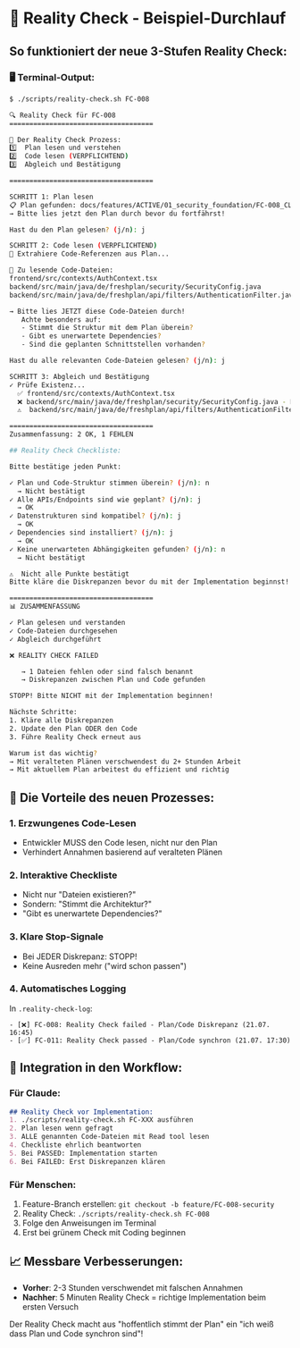 # 🎯 Reality Check - Beispiel-Durchlauf

## So funktioniert der neue 3-Stufen Reality Check:

### 🖥️ Terminal-Output:

```bash
$ ./scripts/reality-check.sh FC-008

🔍 Reality Check für FC-008
====================================

📌 Der Reality Check Prozess:
1️⃣  Plan lesen und verstehen
2️⃣  Code lesen (VERPFLICHTEND)
3️⃣  Abgleich und Bestätigung

====================================

SCHRITT 1: Plan lesen
📋 Plan gefunden: docs/features/ACTIVE/01_security_foundation/FC-008_CLAUDE_TECH.md
→ Bitte lies jetzt den Plan durch bevor du fortfährst!

Hast du den Plan gelesen? (j/n): j

SCHRITT 2: Code lesen (VERPFLICHTEND)
🔎 Extrahiere Code-Referenzen aus Plan...

📁 Zu lesende Code-Dateien:
frontend/src/contexts/AuthContext.tsx
backend/src/main/java/de/freshplan/security/SecurityConfig.java
backend/src/main/java/de/freshplan/api/filters/AuthenticationFilter.java

→ Bitte lies JETZT diese Code-Dateien durch!
   Achte besonders auf:
   - Stimmt die Struktur mit dem Plan überein?
   - Gibt es unerwartete Dependencies?
   - Sind die geplanten Schnittstellen vorhanden?

Hast du alle relevanten Code-Dateien gelesen? (j/n): j

SCHRITT 3: Abgleich und Bestätigung
✓ Prüfe Existenz...
  ✅ frontend/src/contexts/AuthContext.tsx
  ❌ backend/src/main/java/de/freshplan/security/SecurityConfig.java - NICHT GEFUNDEN
  ⚠️  backend/src/main/java/de/freshplan/api/filters/AuthenticationFilter.java -> gefunden als: backend/src/main/java/de/freshplan/config/SecurityConfig.java

====================================
Zusammenfassung: 2 OK, 1 FEHLEN

## Reality Check Checkliste:

Bitte bestätige jeden Punkt:

✓ Plan und Code-Struktur stimmen überein? (j/n): n
  → Nicht bestätigt
✓ Alle APIs/Endpoints sind wie geplant? (j/n): j
  → OK
✓ Datenstrukturen sind kompatibel? (j/n): j
  → OK
✓ Dependencies sind installiert? (j/n): j
  → OK
✓ Keine unerwarteten Abhängigkeiten gefunden? (j/n): n
  → Nicht bestätigt

⚠️  Nicht alle Punkte bestätigt
Bitte kläre die Diskrepanzen bevor du mit der Implementation beginnst!

====================================
📊 ZUSAMMENFASSUNG

✓ Plan gelesen und verstanden
✓ Code-Dateien durchgesehen
✓ Abgleich durchgeführt

❌ REALITY CHECK FAILED

   → 1 Dateien fehlen oder sind falsch benannt
   → Diskrepanzen zwischen Plan und Code gefunden

STOPP! Bitte NICHT mit der Implementation beginnen!

Nächste Schritte:
1. Kläre alle Diskrepanzen
2. Update den Plan ODER den Code
3. Führe Reality Check erneut aus

Warum ist das wichtig?
→ Mit veralteten Plänen verschwendest du 2+ Stunden Arbeit
→ Mit aktuellem Plan arbeitest du effizient und richtig
```

## 🎯 Die Vorteile des neuen Prozesses:

### 1. **Erzwungenes Code-Lesen**
- Entwickler MUSS den Code lesen, nicht nur den Plan
- Verhindert Annahmen basierend auf veralteten Plänen

### 2. **Interaktive Checkliste**
- Nicht nur "Dateien existieren?"
- Sondern: "Stimmt die Architektur?"
- "Gibt es unerwartete Dependencies?"

### 3. **Klare Stop-Signale**
- Bei JEDER Diskrepanz: STOPP!
- Keine Ausreden mehr ("wird schon passen")

### 4. **Automatisches Logging**
In `.reality-check-log`:
```
- [❌] FC-008: Reality Check failed - Plan/Code Diskrepanz (21.07. 16:45)
- [✅] FC-011: Reality Check passed - Plan/Code synchron (21.07. 17:30)
```

## 🔄 Integration in den Workflow:

### Für Claude:
```markdown
## Reality Check vor Implementation:
1. ./scripts/reality-check.sh FC-XXX ausführen
2. Plan lesen wenn gefragt
3. ALLE genannten Code-Dateien mit Read tool lesen
4. Checkliste ehrlich beantworten
5. Bei PASSED: Implementation starten
6. Bei FAILED: Erst Diskrepanzen klären
```

### Für Menschen:
1. Feature-Branch erstellen: `git checkout -b feature/FC-008-security`
2. Reality Check: `./scripts/reality-check.sh FC-008`
3. Folge den Anweisungen im Terminal
4. Erst bei grünem Check mit Coding beginnen

## 📈 Messbare Verbesserungen:

- **Vorher**: 2-3 Stunden verschwendet mit falschen Annahmen
- **Nachher**: 5 Minuten Reality Check = richtige Implementation beim ersten Versuch

Der Reality Check macht aus "hoffentlich stimmt der Plan" ein "ich weiß dass Plan und Code synchron sind"!